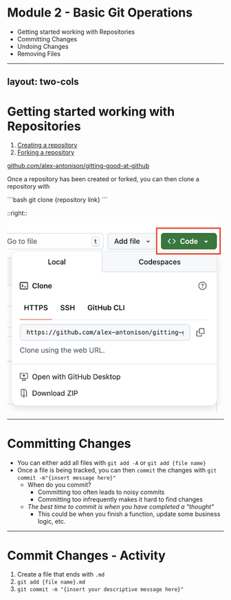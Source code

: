# Module 2 - Basic Git Operations

* Getting started working with Repositories
* Committing Changes
* Undoing Changes
* Removing Files

---
layout: two-cols
---

# Getting started working with Repositories
<div class="text-2xl">

1. [Creating a repository](https://docs.github.com/en/repositories/creating-and-managing-repositories/quickstart-for-repositories)
2. [Forking a repository](https://docs.github.com/en/pull-requests/collaborating-with-pull-requests/working-with-forks/fork-a-repo#forking-a-repository)

[github.com/alex-antonison/gitting-good-at-github](https://github.com/alex-antonison/gitting-good-at-github)

Once a repository has been created or forked, you can then clone a repository with
</div>
```bash
git clone {repository link}
```

::right::

<img src="./images/get-repository-link.png" />

---

# Committing Changes
<div class="text-2xl">

* You can either add all files with `git add -A` or `git add {file name}`
* Once a file is being tracked, you can then `commit` the changes with `git commit -m"{insert message here}"`
  * When do you commit?
    * Committing too often leads to noisy commits
    * Committing too infrequently makes it hard to find changes
  * _The best time to commit is when you have completed a "thought"_
    * This could be when you finish a function, update some business logic, etc.
</div>

---

# Commit Changes - Activity

1. Create a file that ends with `.md`
2. `git add {file name}.md`
3. `git commit -m "{insert your descriptive message here}"`
